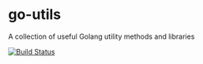 # go-utils

A collection of useful Golang utility methods and libraries

[![Build Status](https://travis-ci.org/marksost/go-utils.svg?branch=master)](https://travis-ci.org/marksost/go-utils)
